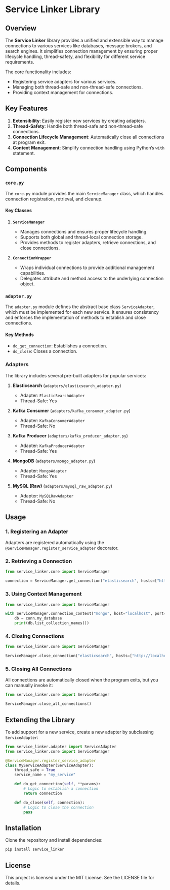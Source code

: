 # Service Linker Library

## Overview

The **Service Linker** library provides a unified and extensible way to manage connections to various services like databases, message brokers, and search engines. It simplifies connection management by ensuring proper lifecycle handling, thread-safety, and flexibility for different service requirements.

The core functionality includes:

- Registering service adapters for various services.
- Managing both thread-safe and non-thread-safe connections.
- Providing context management for connections.

## Key Features

1. **Extensibility**: Easily register new services by creating adapters.
2. **Thread-Safety**: Handle both thread-safe and non-thread-safe connections.
3. **Connection Lifecycle Management**: Automatically close all connections at program exit.
4. **Context Management**: Simplify connection handling using Python’s `with` statement.

## Components

### `core.py`

The `core.py` module provides the main `ServiceManager` class, which handles connection registration, retrieval, and cleanup.

#### Key Classes

1. **`ServiceManager`**
   - Manages connections and ensures proper lifecycle handling.
   - Supports both global and thread-local connection storage.
   - Provides methods to register adapters, retrieve connections, and close connections.

2. **`ConnectionWrapper`**
   - Wraps individual connections to provide additional management capabilities.
   - Delegates attribute and method access to the underlying connection object.

### `adapter.py`

The `adapter.py` module defines the abstract base class `ServiceAdapter`, which must be implemented for each new service. It ensures consistency and enforces the implementation of methods to establish and close connections.

#### Key Methods

- `do_get_connection`: Establishes a connection.
- `do_close`: Closes a connection.

### Adapters

The library includes several pre-built adapters for popular services:

1. **Elasticsearch** (`adapters/elasticsearch_adapter.py`)
   - Adapter: `ElasticSearchAdapter`
   - Thread-Safe: Yes

2. **Kafka Consumer** (`adapters/kafka_consumer_adapter.py`)
   - Adapter: `KafkaConsumerAdapter`
   - Thread-Safe: No

3. **Kafka Producer** (`adapters/kafka_producer_adapter.py`)
   - Adapter: `KafkaProducerAdapter`
   - Thread-Safe: Yes

4. **MongoDB** (`adapters/mongo_adapter.py`)
   - Adapter: `MongoAdapter`
   - Thread-Safe: Yes

5. **MySQL (Raw)** (`adapters/mysql_raw_adapter.py`)
   - Adapter: `MySQLRawAdapter`
   - Thread-Safe: No

## Usage

### 1. Registering an Adapter

Adapters are registered automatically using the `@ServiceManager.register_service_adapter` decorator.

### 2. Retrieving a Connection

```python
from service_linker.core import ServiceManager

connection = ServiceManager.get_connection("elasticsearch", hosts=["http://localhost:9200"])
```

### 3. Using Context Management

```python
from service_linker.core import ServiceManager

with ServiceManager.connection_context("mongo", host="localhost", port=27017) as conn:
    db = conn.my_database
    print(db.list_collection_names())
```

### 4. Closing Connections

```python
from service_linker.core import ServiceManager

ServiceManager.close_connection("elasticsearch", hosts=["http://localhost:9200"])
```

### 5. Closing All Connections

All connections are automatically closed when the program exits, but you can manually invoke it:

```python
from service_linker.core import ServiceManager

ServiceManager.close_all_connections()
```

## Extending the Library

To add support for a new service, create a new adapter by subclassing `ServiceAdapter`:

```python
from service_linker.adapter import ServiceAdapter
from service_linker.core import ServiceManager

@ServiceManager.register_service_adapter
class MyServiceAdapter(ServiceAdapter):
    thread_safe = True
    service_name = "my_service"

    def do_get_connection(self, **params):
        # Logic to establish a connection
        return connection

    def do_close(self, connection):
        # Logic to close the connection
        pass
```

## Installation

Clone the repository and install dependencies:

```bash
pip install service_linker
```

## License

This project is licensed under the MIT License. See the LICENSE file for details.
